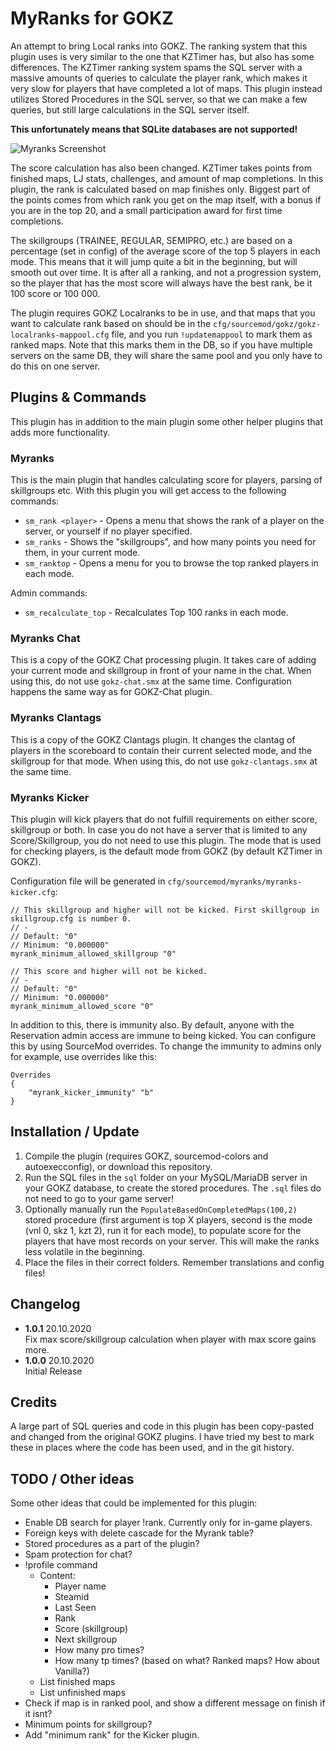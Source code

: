 # MyRanks for GOKZ

An attempt to bring Local ranks into GOKZ. The ranking system that this plugin uses is very similar to the one that
KZTimer has, but also has some differences. The KZTimer ranking system spams the SQL server with a massive amounts of
queries to calculate the player rank, which makes it very slow for players that have completed a lot of maps. This
plugin instead utilizes Stored Procedures in the SQL server, so that we can make a few queries, but still large
calculations in the SQL server itself.

**This unfortunately means that SQLite databases are not supported!**

![Myranks Screenshot](https://github.com/walliski/myranks-for-gokz/blob/main/myrank_screenshots.png?raw=true)

The score calculation has also been changed. KZTimer takes points from finished maps, LJ stats, challenges, and amount
of map completions. In this plugin, the rank is calculated based on map finishes only. Biggest part of the points comes
from which rank you get on the map itself, with a bonus if you are in the top 20, and a small participation award for
first time completions.

The skillgroups (TRAINEE, REGULAR, SEMIPRO, etc.) are based on a percentage (set in config) of the average score of the
top 5 players in each mode. This means that it will jump quite a bit in the beginning, but will smooth out over time. It
is after all a ranking, and not a progression system, so the player that has the most score will always have the best
rank, be it 100 score or 100 000.

The plugin requires GOKZ Localranks to be in use, and that maps that you want to calculate rank based on should be in
the `cfg/sourcemod/gokz/gokz-localranks-mappool.cfg` file, and you run `!updatemappool` to mark them as ranked maps.
Note that this marks them in the DB, so if you have multiple servers on the same DB, they will share the same pool and
you only have to do this on one server.

## Plugins & Commands

This plugin has in addition to the main plugin some other helper plugins that adds more functionality.

### Myranks

This is the main plugin that handles calculating score for players, parsing of skillgroups etc. With this plugin you
will get access to the following commands:

* `sm_rank <player>` - Opens a menu that shows the rank of a player on the server, or yourself if no player specified.
* `sm_ranks` - Shows the "skillgroups", and how many points you need for them, in your current mode.
* `sm_ranktop` - Opens a menu for you to browse the top ranked players in each mode.

Admin commands:

* `sm_recalculate_top` - Recalculates Top 100 ranks in each mode.

### Myranks Chat

This is a copy of the GOKZ Chat processing plugin. It takes care of adding your current mode and skillgroup in front of
your name in the chat. When using this, do not use `gokz-chat.smx` at the same time. Configuration happens the same way
as for GOKZ-Chat plugin.

### Myranks Clantags

This is a copy of the GOKZ Clantags plugin. It changes the clantag of players in the scoreboard to contain their current
selected mode, and the skillgroup for that mode. When using this, do not use `gokz-clantags.smx` at the same time.

### Myranks Kicker

This plugin will kick players that do not fulfill requirements on either score, skillgroup or both. In case you do not
have a server that is limited to any Score/Skillgroup, you do not need to use this plugin. The mode that is used for
checking players, is the default mode from GOKZ (by default KZTimer in GOKZ).

Configuration file will be generated in `cfg/sourcemod/myranks/myranks-kicker.cfg`:

```
// This skillgroup and higher will not be kicked. First skillgroup in skillgroup.cfg is number 0.
// -
// Default: "0"
// Minimum: "0.000000"
myrank_minimum_allowed_skillgroup "0"

// This score and higher will not be kicked.
// -
// Default: "0"
// Minimum: "0.000000"
myrank_minimum_allowed_score "0"
```

In addition to this, there is immunity also. By default, anyone with the Reservation admin access are immune to being
kicked. You can configure this by using SourceMod overrides. To change the immunity to admins only for example, use
overrides like this:

```
Overrides
{
    "myrank_kicker_immunity" "b"
}
```

## Installation / Update

1. Compile the plugin (requires GOKZ, sourcemod-colors and autoexecconfig), or download this repository.
2. Run the SQL files in the `sql` folder on your MySQL/MariaDB server in your GOKZ database, to create the stored
   procedures. The `.sql` files do not need to go to your game server!
3. Optionally manually run the `PopulateBasedOnCompletedMaps(100,2)` stored procedure (first argument is top X players, 
   second is the mode (vnl 0, skz 1, kzt 2), run it for each mode), to populate score for the players that have most
   records on your server. This will make the ranks less volatile in the beginning.
3. Place the files in their correct folders. Remember translations and config files!

## Changelog

* **1.0.1** 20.10.2020  
  Fix max score/skillgroup calculation when player with max score gains more.
* **1.0.0** 20.10.2020  
  Initial Release

## Credits

A large part of SQL queries and code in this plugin has been copy-pasted and changed from the original GOKZ plugins. I
have tried my best to mark these in places where the code has been used, and in the git history.

## TODO / Other ideas

Some other ideas that could be implemented for this plugin:

* Enable DB search for player !rank. Currently only for in-game players.
* Foreign keys with delete cascade for the Myrank table?
* Stored procedures as a part of the plugin?
* Spam protection for chat?
* !profile command
  * Content:
    * Player name
    * Steamid
    * Last Seen
    * Rank
    * Score (skillgroup)
    * Next skillgroup
    * How many pro times?
    * How many tp times? (based on what? Ranked maps? How about Vanilla?)
  * List finished maps
  * List unfinished maps
* Check if map is in ranked pool, and show a different message on finish if it isnt?
* Minimum points for skillgroup?
* Add "minimum rank" for the Kicker plugin.